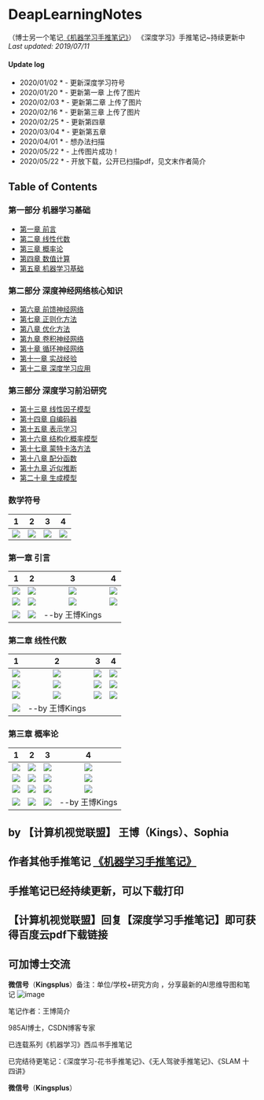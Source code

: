 # DeapLearningNotes
（博士另一个笔记[《机器学习手推笔记》](https://github.com/Sophia-11/Machine-Learning-Notes/)）
《深度学习》手推笔记~持续更新中
*Last updated: 2019/07/11*

#### Update log
* 2020/01/02 * - 更新深度学习符号
* 2020/01/20 * - 更新第一章          上传了图片
* 2020/02/03 * - 更新第二章          上传了图片
* 2020/02/16 * - 更新第三章          上传了图片
* 2020/02/25 * - 更新第四章
* 2020/03/04 * - 更新第五章
* 2020/04/01 * - 想办法扫描
* 2020/05/22 * - 上传图片成功！
* 2020/05/22 * - 开放下载，公开已扫描pdf，见文末作者简介

## Table of Contents

### 第一部分 机器学习基础
- [第一章 前言](https://github.com/Sophia-11/DeepLearningNotes/)
- [第二章 线性代数](https://github.com/Sophia-11/DeepLearningNotes/)
- [第三章 概率论](https://github.com/Sophia-11/DeepLearningNotes/)
- [第四章 数值计算](https://github.com/Sophia-11/DeepLearningNotes/)
- [第五章 机器学习基础](https://github.com/Sophia-11/DeepLearningNotes/)
### 第二部分 深度神经网络核心知识
- [第六章 前馈神经网络](https://github.com/Sophia-11/DeepLearningNotes/)
- [第七章 正则化方法](https://github.com/Sophia-11/DeepLearningNotes/)
- [第八章 优化方法](https://github.com/Sophia-11/DeepLearningNotes/)
- [第九章 卷积神经网络](https://github.com/Sophia-11/DeepLearningNotes/)
- [第十章 循环神经网络](https://github.com/Sophia-11/DeepLearningNotes/)
- [第十一章 实战经验](https://github.com/Sophia-11/DeepLearningNotes/)
- [第十二章 深度学习应用](https://github.com/Sophia-11/DeepLearningNotes/)
### 第三部分 深度学习前沿研究
- [第十三章 线性因子模型](https://github.com/Sophia-11/DeepLearningNotes/)
- [第十四章 自编码器](https://github.com/Sophia-11/DeepLearningNotes/)
- [第十五章 表示学习](https://github.com/Sophia-11/DeepLearningNotes/)
- [第十六章 结构化概率模型](https://github.com/Sophia-11/DeepLearningNotes/)
- [第十七章 蒙特卡洛方法](https://github.com/Sophia-11/DeepLearningNotes/)
- [第十八章 配分函数](https://github.com/Sophia-11/DeepLearningNotes/)
- [第十九章 近似推断](https://github.com/Sophia-11/DeepLearningNotes/)
- [第二十章 生成模型](https://github.com/Sophia-11/DeepLearningNotes/)

### 数学符号
| 1 | 2 | 3 |4 |
|:-----------:|:--------:|:---------:|:---------:|
|![](./ch/0000.jpg)| ![](./ch/0001.jpg)| ![](./ch/0002.jpg)|  ![](./ch/0003.jpg)| 

### 第一章  引言
| 1 | 2 | 3 |4 |
|:-----------:|:--------:|:---------:|:---------:|
|![](./ch1/0004.jpg)| ![](./ch1/0005.jpg)| ![](./ch1/0006.jpg)|  ![](./ch1/0007.jpg)| 
|![](./ch1/0008.jpg)| ![](./ch1/0009.jpg)| ![](./ch1/0010.jpg)|  ![](./ch1/0011.jpg)| 
|![](./ch1/0012.jpg)| ![](./ch1/0013.jpg)| --by 王博Kings|  | 

### 第二章  线性代数
| 1 | 2 | 3 |4 |
|:-----------:|:--------:|:---------:|:---------:|
|![](./ch2/0014.jpg)| ![](./ch2/0015.jpg)| ![](./ch2/0016.jpg)|  ![](./ch2/0017.jpg)| 
|![](./ch2/0018.jpg)| ![](./ch2/0019.jpg)| ![](./ch2/0020.jpg)|  ![](./ch2/0021.jpg)| 
|![](./ch2/0022.jpg)| ![](./ch2/0023.jpg)| ![](./ch2/0024.jpg)|  ![](./ch2/0025.jpg)| 
|![](./ch2/0026.jpg)| --by 王博Kings||  | 

### 第三章  概率论
| 1 | 2 | 3 |4 |
|:-----------:|:--------:|:---------:|:---------:|
|![](./ch3/0027.jpg)| ![](./ch3/0028.jpg)| ![](./ch3/0029.jpg)|  ![](./ch3/0030.jpg)| 
|![](./ch3/0031.jpg)| ![](./ch3/0032.jpg)| ![](./ch3/0033.jpg)|  ![](./ch3/0034.jpg)| 
|![](./ch3/0035.jpg)| ![](./ch3/0036.jpg)| ![](./ch3/0037.jpg)|  ![](./ch3/0038.jpg)| 
|![](./ch3/0039.jpg)| ![](./ch3/0040.jpg)| ![](./ch3/0041.jpg)|        --by 王博Kings| 

## by 【计算机视觉联盟】 王博（Kings）、Sophia

## 作者其他手推笔记 [《机器学习手推笔记》](https://github.com/Sophia-11/Machine-Learning-Notes/)

## 手推笔记已经持续更新，可以下载打印


## 【计算机视觉联盟】回复【深度学习手推笔记】即可获得百度云pdf下载链接

## 可加博士交流
**微信号**（**Kingsplus**）备注：单位/学校+研究方向 ，分享最新的AI思维导图和笔记
![image](./cvQR.jpg)

笔记作者：王博简介

985AI博士，CSDN博客专家

已连载系列《机器学习》西瓜书手推笔记

已完结待更笔记：《深度学习-花书手推笔记》、《无人驾驶手推笔记》、《SLAM 十四讲》

**微信号**（**Kingsplus**）

